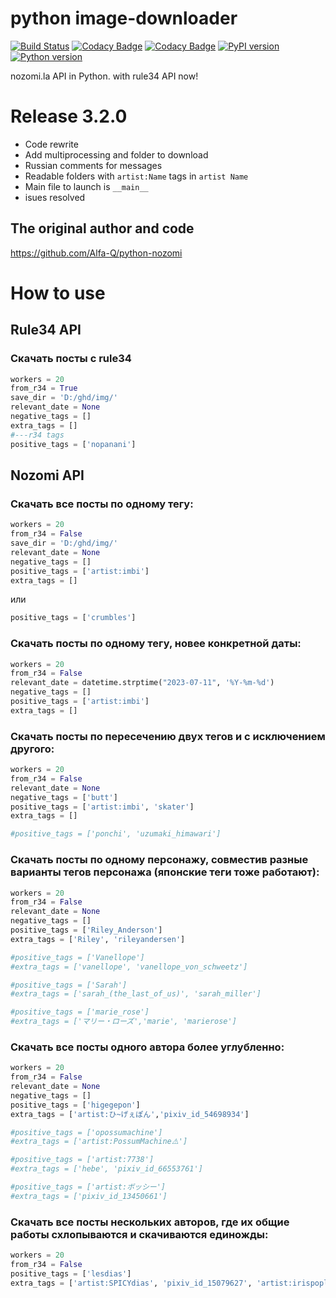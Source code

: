 # python image-downloader

[![Build Status](https://travis-ci.com/Alfa-Q/python-nozomi.svg?token=NAcpuTjLC6CrUpWrqz9p&branch=master)](https://travis-ci.com/Alfa-Q/python-nozomi)
[![Codacy Badge](https://app.codacy.com/project/badge/Grade/20c7f3716811466c9e2d55786885951e)](https://app.codacy.com/gh/Alfa-Q/python-nozomi/dashboard?utm_source=gh&utm_medium=referral&utm_content=&utm_campaign=Badge_grade)
[![Codacy Badge](https://app.codacy.com/project/badge/Coverage/20c7f3716811466c9e2d55786885951e)](https://app.codacy.com/gh/Alfa-Q/python-nozomi/dashboard?utm_source=gh&utm_medium=referral&utm_content=&utm_campaign=Badge_coverage)
[![PyPI version](https://badge.fury.io/py/python-nozomi.svg)](https://badge.fury.io/py/python-nozomi)
[![Python version](https://img.shields.io/badge/python-3.7%20%7C%203.8%20%7C%203.9%20%7C%203.10%20%7C%203.11-green)](https://www.python.org/downloads/release/python-370/)

nozomi.la API in Python.
with rule34 API now!

# Release 3.2.0
- Code rewrite
- Add multiprocessing and folder to download
- Russian comments for messages
- Readable folders with `artist:Name` tags in `artist Name`
- Main file to launch is `__main__`
- isues resolved

## The original author and code
https://github.com/Alfa-Q/python-nozomi

# How to use
## Rule34 API
### Скачать посты c rule34
``` python
workers = 20
from_r34 = True
save_dir = 'D:/ghd/img/'
relevant_date = None
negative_tags = []
extra_tags = []
#---r34 tags
positive_tags = ['nopanani'] 
```
## Nozomi API
### Скачать все посты по одному тегу:
```python
workers = 20
from_r34 = False
save_dir = 'D:/ghd/img/'
relevant_date = None
negative_tags = []
positive_tags = ['artist:imbi']
extra_tags = []
```
или
```python
positive_tags = ['crumbles']
```
### Скачать посты по одному тегу, новее конкретной даты:
```python
workers = 20
from_r34 = False
relevant_date = datetime.strptime("2023-07-11", '%Y-%m-%d')
negative_tags = []
positive_tags = ['artist:imbi']
extra_tags = []
```
### Скачать посты по пересечению двух тегов и с исключением другого:
```python
workers = 20
from_r34 = False
relevant_date = None
negative_tags = ['butt']
positive_tags = ['artist:imbi', 'skater']
extra_tags = []

#positive_tags = ['ponchi', 'uzumaki_himawari']
```
### Скачать посты по одному персонажу, совместив разные варианты тегов персонажа (японские теги тоже работают):
```python
workers = 20
from_r34 = False
relevant_date = None
negative_tags = []
positive_tags = ['Riley_Anderson']
extra_tags = ['Riley', 'rileyandersen']

#positive_tags = ['Vanellope']
#extra_tags = ['vanellope', 'vanellope_von_schweetz']

#positive_tags = ['Sarah']
#extra_tags = ['sarah_(the_last_of_us)', 'sarah_miller']

#positive_tags = ['marie_rose']
#extra_tags = ['マリー・ローズ','marie', 'marierose']
```
### Скачать все посты одного автора более углубленно:
```python
workers = 20
from_r34 = False
relevant_date = None
negative_tags = []
positive_tags = ['higegepon']
extra_tags = ['artist:ひ~げぇぽん','pixiv_id_54698934']

#positive_tags = ['opossumachine']
#extra_tags = ['artist:PossumMachine⚠️']

#positive_tags = ['artist:7738']
#extra_tags = ['hebe', 'pixiv_id_66553761']

#positive_tags = ['artist:ボッシー']
#extra_tags = ['pixiv_id_13450661']
```
### Скачать все посты нескольких авторов, где их общие работы схлопываются и скачиваются единожды:
```python
workers = 20
from_r34 = False
positive_tags = ['lesdias']
extra_tags = ['artist:SPICYdias', 'pixiv_id_15079627', 'artist:irispoplar', 'irispoplar', 'pixiv_id_25423811']
```

